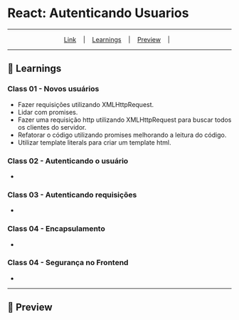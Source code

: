 # React: Autenticando Usuarios
---

<p align="center">
  <a href="https://">Link</a> &nbsp;&nbsp;&nbsp;|&nbsp;&nbsp;&nbsp;
  <a href="#-Learnings">Learnings</a> &nbsp;&nbsp;&nbsp;|&nbsp;&nbsp;&nbsp;
  <a href="#-Preview">Preview</a> &nbsp;&nbsp;&nbsp;|&nbsp;&nbsp;&nbsp;
</p>

---

## 🚀 Learnings
### Class 01 - Novos usuários
<ul>
  <li>Fazer requisições utilizando XMLHttpRequest.</li>
  <li>Lidar com promises.</li>
  <li>Fazer uma requisição http utilizando XMLHttpRequest para buscar todos os clientes do servidor.</li>
  <li>Refatorar o código utilizando promises melhorando a leitura do código.</li>
  <li>Utilizar template literals para criar um template html.</li>
</ul>

### Class 02 - Autenticando o usuário
<ul>
  <li></li>
</ul>

### Class 03 - Autenticando requisições
<ul>
  <li></li>
</ul>

### Class 04 - Encapsulamento
<ul>
  <li></li>
</ul>

### Class 04 - Segurança no Frontend
<ul>
  <li></li>
</ul>

---

## 🎉 Preview